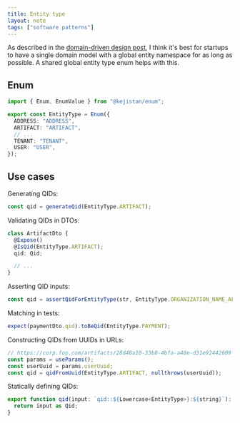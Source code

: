```yaml
---
title: Entity type
layout: note
tags: ["software patterns"]
---
```


As described in the [domain-driven design post](https://maxheinritz.com/posts/domain-driven-design.html), I think it's best for startups to have a single domain model with a global entity namespace for as long as possible. A shared global entity type enum helps with this.

## Enum

```ts
import { Enum, EnumValue } from "@kejistan/enum";

export const EntityType = Enum({
  ADDRESS: "ADDRESS",
  ARTIFACT: "ARTIFACT",
  // ...
  TENANT: "TENANT",
  USER: "USER",
});
```

## Use cases

Generating QIDs:

```ts
const qid = generateQid(EntityType.ARTIFACT);
```

Validating QIDs in DTOs:

```ts
class ArtifactDto {
  @Expose()
  @IsQid(EntityType.ARTIFACT);
  qid: Qid;

  // ...
}
```

Asserting QID inputs:

```ts
const qid = assertQidForEntityType(str, EntityType.ORGANIZATION_NAME_ALIAS);
```

Matching in tests:

```ts
expect(paymentDto.qid).toBeQid(EntityType.PAYMENT);
```

Constructing QIDs from UUIDs in URLs:

```ts
// https://corp.foo.com/artifacts/28d48a10-33b8-4bfa-a48e-d31e92442609
const params = useParams();
const userUuid = params.userUuid;
const qid = qidFromUuid(EntityType.ARTIFACT, nullthrows(userUuid));
```

Statically defining QIDs:

```ts
export function qid(input: `qid::${Lowercase<EntityType>}:${string}`): Qid {
  return input as Qid;
}
```
